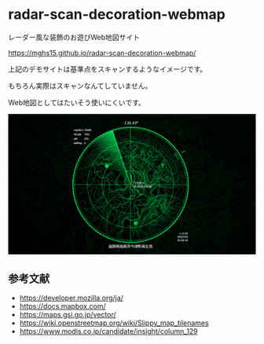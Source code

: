 # radar-scan-decoration-webmap
レーダー風な装飾のお遊びWeb地図サイト

https://mghs15.github.io/radar-scan-decoration-webmap/

上記のデモサイトは基準点をスキャンするようなイメージです。

もちろん実際はスキャンなんてしていません。

Web地図としてはたいそう使いにくいです。

![デモサイトイメージ](image.png "デモサイトイメージ")

## 参考文献
* https://developer.mozilla.org/ja/
* https://docs.mapbox.com/
* https://maps.gsi.go.jp/vector/
* https://wiki.openstreetmap.org/wiki/Slippy_map_tilenames
* https://www.modis.co.jp/candidate/insight/column_129

